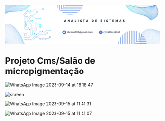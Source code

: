 <div style="display: flex; align-items: center;">
  <img src="https://github.com/abraao69/abraao69/blob/main/Navy%20Blue%20Geometric%20Technology%20LinkedIn%20Banner%20(2).png" alt="Logo">
  <br><br>
</div>

  
<h1>Projeto Cms/Salão de micropigmentação</h1>

![WhatsApp Image 2023-09-14 at 18 18 47](https://github.com/abraao69/CMS-Sal-o/assets/103331086/deef1204-026f-4f23-8ee0-b0fbac0008b8)

![screen](https://github.com/abraao69/CMS-Sal-o/assets/103331086/e28899cf-f7ab-4bb1-8d02-322725ccf000)

![WhatsApp Image 2023-09-15 at 11 41 31](https://github.com/abraao69/CMS-Sal-o/assets/103331086/cb6ccbfb-db5a-41ab-b402-ce5a4a524faa)

![WhatsApp Image 2023-09-15 at 11 41 07](https://github.com/abraao69/CMS-Sal-o/assets/103331086/805f142d-ff8a-49ae-9eb0-9ba606dd414e)
